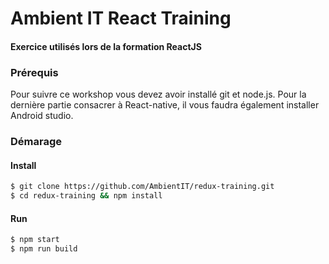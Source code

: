 # Ambient IT React Training

#### Exercice utilisés lors de la formation ReactJS

### Prérequis
Pour suivre ce workshop vous devez avoir installé git et node.js.
Pour la dernière partie consacrer à React-native, il vous faudra également installer Android studio.

### Démarage

#### Install
```sh
$ git clone https://github.com/AmbientIT/redux-training.git
$ cd redux-training && npm install
```

#### Run
```sh
$ npm start
$ npm run build
```
